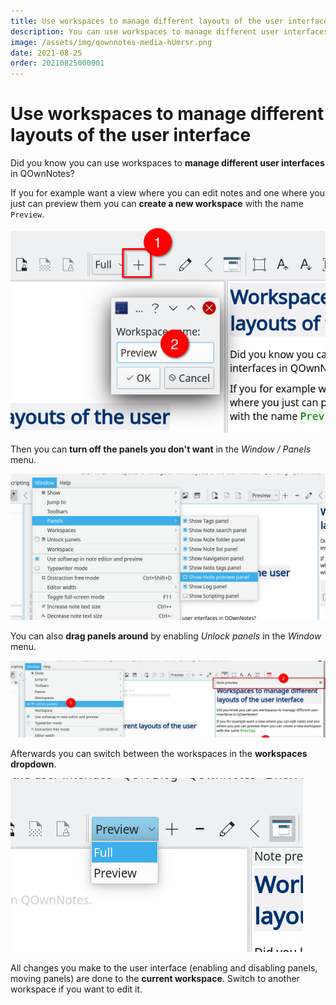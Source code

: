 ```yaml
---
title: Use workspaces to manage different layouts of the user interface
description: You can use workspaces to manage different user interfaces in QOwnNotes.
image: /assets/img/qownnotes-media-hUmrsr.png
date: 2021-08-25
order: 20210825000001
---
```


# Use workspaces to manage different layouts of the user interface

<BlogDate v-bind:fm="$frontmatter" />

Did you know you can use workspaces to **manage different user interfaces** in QOwnNotes?

If you for example want a view where you can edit notes and one where you just can preview them you can **create a new workspace** with the name `Preview`.

![qownnotes-media-hUmrsr](./media/qownnotes-media-hUmrsr.png)

Then you can **turn off the panels you don't want** in the *Window / Panels* menu.

![qownnotes-media-KheFEk](./media/qownnotes-media-KheFEk.png)

You can also **drag panels around** by enabling *Unlock panels* in the *Window* menu.

![qownnotes-media-NfiQOu](./media/qownnotes-media-NfiQOu.png)

Afterwards you can switch between the workspaces in the **workspaces dropdown**.

![qownnotes-media-cfwfnC](./media/qownnotes-media-cfwfnC.png)

All changes you make to the user interface (enabling and disabling panels, moving panels) are done to the **current workspace**. Switch to another workspace if you want to edit it.
